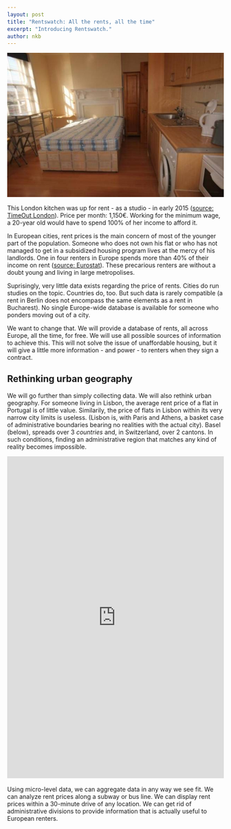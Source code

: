 ```yaml
---
layout: post
title: "Rentswatch: All the rents, all the time"
excerpt: "Introducing Rentswatch."
author: nkb
---
```


![Flat in Ealing](../images/ealing-flat.jpg)

This London kitchen was up for rent - as a studio - in early 2015 ([source: TimeOut London](http://now-here-this.timeout.com/2015/02/20/rent-a-flat-with-a-bed-in-the-kitchen-for-804-a-month/#.VOdfeNzQns4.twitter)). Price per month: 1,150€. Working for the minimum wage, a 20-year old would have to spend 100% of her income to afford it.

In European cities, rent prices is the main concern of most of the younger part of the population. Someone who does not own his flat or who has not managed to get in a subsidized housing program lives at the mercy of his landlords. One in four renters in Europe spends more than 40% of their income on rent ([source: Eurostat](http://ec.europa.eu/eurostat/statistics-explained/index.php/Housing_conditions#Housing_affordability)). These precarious renters are without a doubt young and living in large metropolises.

Suprisingly, very little data exists regarding the price of rents. Cities do run studies on the topic. Countries do, too. But such data is rarely compatible (a rent in Berlin does not encompass the same elements as a rent in Bucharest). No single Europe-wide database is available for someone who ponders moving out of a city.

We want to change that. We will provide a database of rents, all across Europe, all the time, for free. We will use all possible sources of information to achieve this. This will not solve the issue of unaffordable housing, but it will give a little more information - and power - to renters when they sign a contract.

## Rethinking urban geography

We will go further than simply collecting data. We will also rethink urban geography. For someone living in Lisbon, the average rent price of a flat in Portugal is of little value. Similarily, the price of flats in Lisbon within its very narrow city limits is useless. (Lisbon is, with Paris and Athens, a basket case of administrative boundaries bearing no realities with the actual city). Basel (below), spreads over 3 _countries_ and, in Switzerland, over 2 cantons. In such conditions, finding an administrative region that matches any kind of reality becomes impossible.

<iframe frameborder="0" class="juxtapose" width="100%" height="750" src="https://cdn.knightlab.com/libs/juxtapose/latest/embed/index.html?uid=8fb96f38-8ca0-11e5-a524-0e7075bba956"></iframe>

Using micro-level data, we can aggregate data in any way we see fit. We can analyze rent prices along a subway or bus line. We can display rent prices within a 30-minute drive of any location. We can get rid of administrative divisions to provide information that is actually useful to European renters.
